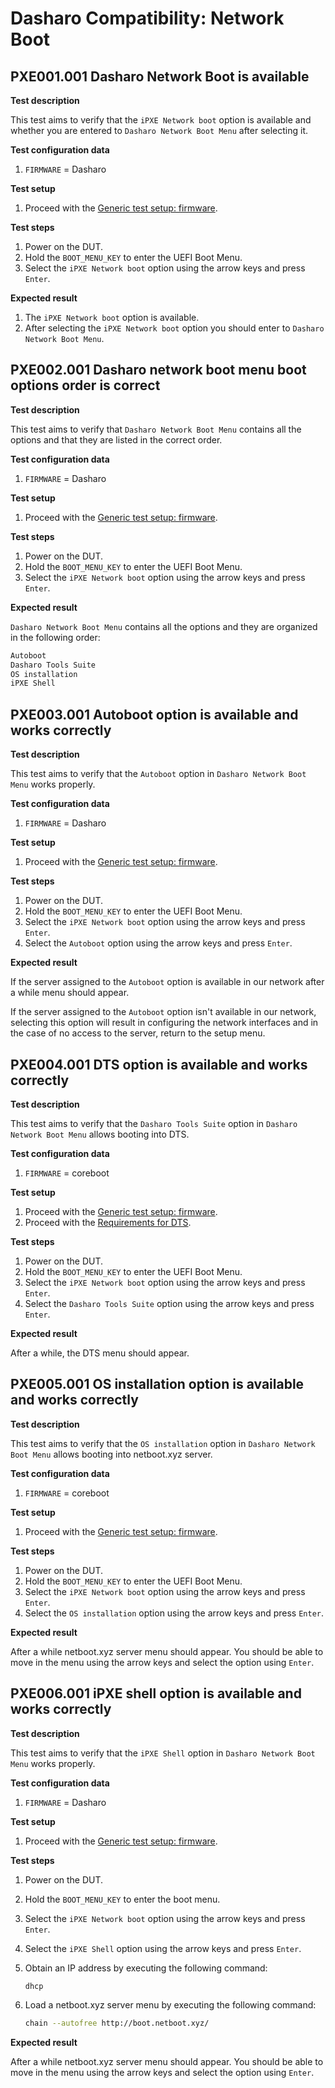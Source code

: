 # Dasharo Compatibility: Network Boot

## PXE001.001 Dasharo Network Boot is available

**Test description**

This test aims to verify that the `iPXE Network boot` option is available and
whether you are entered to `Dasharo Network Boot Menu` after selecting it.

**Test configuration data**

1. `FIRMWARE` = Dasharo

**Test setup**

1. Proceed with the
    [Generic test setup: firmware](../../generic-test-setup#firmware).

**Test steps**

1. Power on the DUT.
1. Hold the `BOOT_MENU_KEY` to enter the UEFI Boot Menu.
1. Select the `iPXE Network boot` option using the arrow keys and press `Enter`.

**Expected result**

1. The `iPXE Network boot` option is available.
1. After selecting the `iPXE Network boot` option you should enter to
    `Dasharo Network Boot Menu`.

## PXE002.001 Dasharo network boot menu boot options order is correct

**Test description**

This test aims to verify that `Dasharo Network Boot Menu` contains all the
options and that they are listed in the correct order.

**Test configuration data**

1. `FIRMWARE` = Dasharo

**Test setup**

1. Proceed with the
    [Generic test setup: firmware](../../generic-test-setup#firmware).

**Test steps**

1. Power on the DUT.
1. Hold the `BOOT_MENU_KEY` to enter the UEFI Boot Menu.
1. Select the `iPXE Network boot` option using the arrow keys and press `Enter`.

**Expected result**

`Dasharo Network Boot Menu` contains all the options and they are organized in
the following order:

```bash
Autoboot
Dasharo Tools Suite
OS installation
iPXE Shell
```

## PXE003.001 Autoboot option is available and works correctly

**Test description**

This test aims to verify that the `Autoboot` option in
`Dasharo Network Boot Menu` works properly.

**Test configuration data**

1. `FIRMWARE` = Dasharo

**Test setup**

1. Proceed with the
    [Generic test setup: firmware](../../generic-test-setup#firmware).

**Test steps**

1. Power on the DUT.
1. Hold the `BOOT_MENU_KEY` to enter the UEFI Boot Menu.
1. Select the `iPXE Network boot` option using the arrow keys and press `Enter`.
1. Select the `Autoboot` option using the arrow keys and press `Enter`.

**Expected result**

If the server assigned to the `Autoboot` option is available in our network
after a while menu should appear.

If the server assigned to the `Autoboot` option isn't available in our network,
selecting this option will result in configuring the network interfaces and in
the case of no access to the server, return to the setup menu.

## PXE004.001 DTS option is available and works correctly

**Test description**

This test aims to verify that the `Dasharo Tools Suite` option in
`Dasharo Network Boot Menu` allows booting into DTS.

**Test configuration data**

1. `FIRMWARE` = coreboot

**Test setup**

1. Proceed with the
    [Generic test setup: firmware](../../generic-test-setup#firmware).
1. Proceed with the
    [Requirements for DTS](https://docs.dasharo.com/common-coreboot-docs/dasharo_tools_suite/#requirements).

**Test steps**

1. Power on the DUT.
1. Hold the `BOOT_MENU_KEY` to enter the UEFI Boot Menu.
1. Select the `iPXE Network boot` option using the arrow keys and press `Enter`.
1. Select the `Dasharo Tools Suite` option using the arrow keys and press
    `Enter`.

**Expected result**

After a while, the DTS menu should appear.

## PXE005.001 OS installation option is available and works correctly

**Test description**

This test aims to verify that the `OS installation` option in
`Dasharo Network Boot Menu` allows booting into netboot.xyz server.

**Test configuration data**

1. `FIRMWARE` = coreboot

**Test setup**

1. Proceed with the
    [Generic test setup: firmware](../../generic-test-setup#firmware).

**Test steps**

1. Power on the DUT.
1. Hold the `BOOT_MENU_KEY` to enter the UEFI Boot Menu.
1. Select the `iPXE Network boot` option using the arrow keys and press `Enter`.
1. Select the `OS installation` option using the arrow keys and press `Enter`.

**Expected result**

After a while netboot.xyz server menu should appear. You should be able to move
in the menu using the arrow keys and select the option using `Enter`.

## PXE006.001 iPXE shell option is available and works correctly

**Test description**

This test aims to verify that the `iPXE Shell` option in
`Dasharo Network Boot Menu` works properly.

**Test configuration data**

1. `FIRMWARE` = Dasharo

**Test setup**

1. Proceed with the
    [Generic test setup: firmware](../../generic-test-setup#firmware).

**Test steps**

1. Power on the DUT.
1. Hold the `BOOT_MENU_KEY` to enter the boot menu.
1. Select the `iPXE Network boot` option using the arrow keys and press `Enter`.
1. Select the `iPXE Shell` option using the arrow keys and press `Enter`.
1. Obtain an IP address by executing the following command:

    ```bash
    dhcp
    ```

1. Load a netboot.xyz server menu by executing the following command:

    ```bash
    chain --autofree http://boot.netboot.xyz/
    ```

**Expected result**

After a while netboot.xyz server menu should appear. You should be able to move
in the menu using the arrow keys and select the option using `Enter`.
